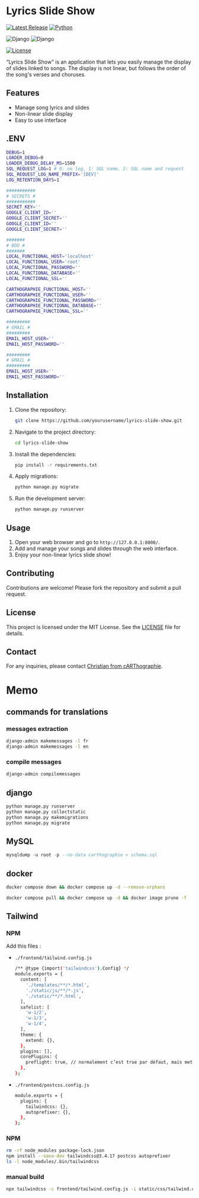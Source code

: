 # Lyrics Slide Show

[![Latest Release](https://img.shields.io/github/release/ChristianPRO1982/lyrics-slide-show.svg)](https://github.com/ChristianPRO1982/lyrics-slide-show/releases/latest)
[![Python](https://img.shields.io/badge/python-3.10%2B-blue.svg)](https://www.python.org/)

![Django](https://img.shields.io/badge/Django-5.1.6-green?logo=django&logoColor=white)
![Django](https://img.shields.io/badge/Django-Framework-green?logo=django)

[![License](https://img.shields.io/github/license/ChristianPRO1982/lyrics-slide-show.svg)](https://github.com/ChristianPRO1982/lyrics-slide-show/blob/main/LICENSE)

“Lyrics Slide Show” is an application that lets you easily manage the display of slides linked to songs. The display is not linear, but follows the order of the song's verses and choruses.

## Features

- Manage song lyrics and slides
- Non-linear slide display
- Easy to use interface


## .ENV

```bash
DEBUG=1
LOADER_DEBUG=0
LOADER_DEBUG_DELAY_MS=1500
SQL_REQUEST_LOG=1 # 0: no log, 1: SQL name, 2: SQL name and request
SQL_REQUEST_LOG_NAME_PREFIX='[DEV]'
LOG_RETENTION_DAYS=1

###########
# SECRETS #
###########
SECRET_KEY=''
GOOGLE_CLIENT_ID=''
GOOGLE_CLIENT_SECRET=''
GOOGLE_CLIENT_ID=''
GOOGLE_CLIENT_SECRET=''

#######
# BDD #
#######
LOCAL_FUNCTIONAL_HOST='localhost'
LOCAL_FUNCTIONAL_USER='root'
LOCAL_FUNCTIONAL_PASSWORD=''
LOCAL_FUNCTIONAL_DATABASE=''
LOCAL_FUNCTIONAL_SSL=''

CARTHOGRAPHIE_FUNCTIONAL_HOST=''
CARTHOGRAPHIE_FUNCTIONAL_USER=''
CARTHOGRAPHIE_FUNCTIONAL_PASSWORD=''
CARTHOGRAPHIE_FUNCTIONAL_DATABASE=''
CARTHOGRAPHIE_FUNCTIONAL_SSL=''

#########
# GMAIL #
#########
EMAIL_HOST_USER=''
EMAIL_HOST_PASSWORD=''

#########
# GMAIL #
#########
EMAIL_HOST_USER=''
EMAIL_HOST_PASSWORD=''
```

## Installation

1. Clone the repository:
    ```bash
    git clone https://github.com/yourusername/lyrics-slide-show.git
    ```
2. Navigate to the project directory:
    ```bash
    cd lyrics-slide-show
    ```
3. Install the dependencies:
    ```bash
    pip install -r requirements.txt
    ```
4. Apply migrations:
    ```bash
    python manage.py migrate
    ```
5. Run the development server:
    ```bash
    python manage.py runserver
    ```

## Usage

1. Open your web browser and go to `http://127.0.0.1:8000/`.
2. Add and manage your songs and slides through the web interface.
3. Enjoy your non-linear lyrics slide show!

## Contributing

Contributions are welcome! Please fork the repository and submit a pull request.

## License

This project is licensed under the MIT License. See the [LICENSE](LICENSE) file for details.

## Contact

For any inquiries, please contact [Christian from cARThographie](mailto:carthographie@outlook.fr).

# Memo

## commands for translations

### messages extraction

```bash
django-admin makemessages -l fr
django-admin makemessages -l en
```

### compile messages

```bash
django-admin compilemessages
```

## django

```bash
python manage.py runserver
python manage.py collectstatic
python manage.py makemigrations
python manage.py migrate
```

## MySQL
```sql
mysqldump -u root -p --no-data carthographie > schema.sql
```

## docker
```bash
docker compose down && docker compose up -d --remove-orphans
```
```bash
docker compose pull && docker compose up -d && docker image prune -f
```

## Tailwind

### NPM

Add this files :
* `./frontend/tailwind.config.js`
    ```bash
    /** @type {import('tailwindcss').Config} */
    module.exports = {
      content: [
        './templates/**/*.html',
        './static/js/**/*.js',
        './static/**/*.html',
      ],
      safelist: [
        'w-1/2',
        'w-1/3',
        'w-1/4',
      ],
      theme: {
        extend: {},
      },
      plugins: [],
      corePlugins: {
        preflight: true, // normalement c’est true par défaut, mais mets-le pour être sûr
      },
    };
    ```
* `./frontend/postcss.config.js`
    ```bash
    module.exports = {
      plugins: {
        tailwindcss: {},
        autoprefixer: {},
      },
    };
    ```

### NPM
```bash
rm -rf node_modules package-lock.json
npm install --save-dev tailwindcss@3.4.17 postcss autoprefixer
ls -l node_modules/.bin/tailwindcss
```

### manual build
```bash
npx tailwindcss -c frontend/tailwind.config.js -i static/css/tailwind.css -o static/css/tailwind.lyrics_slide_show.css --minify
```